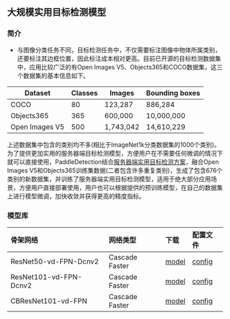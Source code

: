 ## 大规模实用目标检测模型

### 简介

* 与图像分类任务不同，目标检测任务中，不仅需要标注图像中物体所属类别，还要标注其边框位置，因此标注成本相对更高。目前已开源的目标检测数据集中，应用比较广泛的有Open Images V5、Objects365和COCO数据集，这三个数据集的基本信息如下。


|   Dataset          | Classes | Images    | Bounding boxes |
|--------------------|---------|-----------|----------------|
| COCO               | 80      | 123,287   | 886,284        |
| Objects365 | 365     | 600,000   | 10,000,000     |
| Open Images V5              | 500     | 1,743,042 | 14,610,229     |


上述数据集中包含的类别均不多(相比于ImageNet1k分类数据集的1000个类别)。为了提供更加实用的服务器端目标检测模型，方便用户在不需要任何微调的情况下就可以直接使用，PaddleDetection结合[服务器端实用目标检测方案](./SERVER_SIDE.md)，融合Open Images V5和Objects365训练集数据(二者包含许多重复类别)，生成了包含676个类别的新数据集，并训练了服务器端实用目标检测模型，适用于绝大部分应用场景，方便用户直接部署使用，用户也可以根据提供的预训练模型，在自己的数据集上进行模型微调，加快收敛并获得更高的精度指标。


### 模型库


| 骨架网络       | 网络类型     |      下载       | 配置文件 |
| :---------------| :---------------| :---------------| :---------------
| ResNet50-vd-FPN-Dcnv2         | Cascade Faster     |  [model](https://paddlemodels.bj.bcebos.com/object_detection/cascade_rcnn_dcn_r50_vd_fpn_generic_server_side.pdparams) | [config](https://github.com/PaddlePaddle/PaddleDetection/tree/master/configs/rcnn_server_side_det/generic/cascade_rcnn_dcn_r50_vd_fpn_generic_server_side.yml) |
| ResNet101-vd-FPN-Dcnv2         | Cascade Faster     |  [model](https://paddlemodels.bj.bcebos.com/object_detection/cascade_rcnn_dcn_r101_vd_fpn_generic_server_side.pdparams) | [config](https://github.com/PaddlePaddle/PaddleDetection/tree/master/configs/rcnn_server_side_det/generic/cascade_rcnn_dcn_r101_vd_fpn_generic_server_side.yml) |
| CBResNet101-vd-FPN         | Cascade Faster     |  [model](https://paddlemodels.bj.bcebos.com/object_detection/cascade_rcnn_cbr101_vd_fpn_generic_server_side.pdparams) | [config](https://github.com/PaddlePaddle/PaddleDetection/tree/master/configs/rcnn_server_side_det/generic/cascade_rcnn_cbr101_vd_fpn_generic_server_side.yml) |
